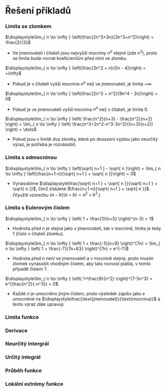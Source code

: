 # Řešení příkladů

### Limita se zlomkem

$\displaystyle\lim_{ n \to \infty } \left(\frac{2n^3+3n}{3n^3+n^2}\right) = \frac{2}{3}$
- Ve jmenovateli i čitateli jsou nejvyšší mocniny $n^a$ stejné (zde $n^3$), proto se limita bude rovnat koeficientům před nimi ve zlomku.

$\displaystyle\lim_{ n \to \infty } \left(\frac{3n^2 + n}{5n - 4}\right) = +\infty$
- Pokud je v čitateli vyšší mocnina $n^a$ než ve jmenovateli, je limita $+\infty$.

$\displaystyle\lim_{ n \to \infty } \left(\frac{2n^3 + n^2}{9n^4 - 2n}\right) = 0$
- Pokud je ve jmenovateli vyšší mocnina $n^a$ než v čitateli, je limita $0$.

$\displaystyle\lim_{ n \to \infty } \left( \frac{n^2}{n+3} - \frac{n^2}{n+2} \right) = \lim_{ n \to \infty } \left( \frac{n^3+2n^2-n^3-3n^2}{(n+3)(n+2)} \right) = \dots$
- Pokud jsou v limitě dva zlomky, které po dosazení vyjdou jako neurčitý výraz, je potřeba je roznásobit.

### Limita s odmocninou

$\displaystyle\lim_{ n \to \infty } \left(\sqrt{ n+1 } - \sqrt{ n }\right) = \lim_{ n \to \infty } \left(\frac{n+1-n}{\sqrt{ n+1 } + \sqrt{ n }}\right) = 0$
- Vynásobíme $\displaystyle\frac{\sqrt{ n+1 } + \sqrt{ n }}{\sqrt{ n+1 } + \sqrt{ n }}$, čímž získáme $\frac{n+1-n}{\sqrt{ n+1 } + \sqrt{ n }}$. (Využití vzorečku $(a-b)(a+b) = a^2+b^2$.)

### Limita s Eulerovým číslem

$\displaystyle\lim_{ n \to \infty } \left( 1 + \frac{1}{n+5} \right)^{n-3} = 1$
- Hodnota před $n$ je stejná jako v jmenovateli, tak v mocnině, limita je tedy $1$ (číslo v čitateli zlomku).

$\displaystyle\lim_{ n \to \infty } \left( 1 + \frac{-1}{n+9} \right)^{7n} = \lim_{ n \to \infty } \left( 1 + \frac{-7}{7n+63} \right)^{7n} = e^{-7}$
- Hodnota před $n$ není ve jmenovateli a v mocnině stejná, proto musím zlomek vynásobit vhodným číslem, aby tato rovnost platila, v tomto případě číslem $7$.

$\displaystyle\lim_{ n \to \infty } \left( 1+\frac{9}{n^2} \right)^{7-5n^3} = e^{\frac{n^2}{-n^3}} = 0$
- Každé $n$ je umocněno jiným číslem, proto výsledek zapíšu jako $e$ umocněné na $\displaystyle\frac{\text{jmenovatel}}{\text{mocnina}}$ a tento výraz dále upravuji.

### Limita funkce

### Derivace

### Neurčitý intergrál

### Určitý integrál

### Průběh funkce

### Lokální extrémy funkce